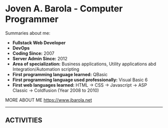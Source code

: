#  Joven A. Barola - Computer Programmer
Summaries about me:
- **Fullstack Web Developer**
- **DevOps**
- **Coding Since:** 2007
- **Server Admin Since:** 2012
- **Area of specialization:** Business applications, Utility applications abd Integration/Automation scripting
- **First programming language learned:** QBasic
- **First programming language used professionally:** Visual Basic 6
- **First web languages learned:** HTML -> CSS -> Javascript -> ASP Classic -> Coldfusion (Year 2008 to 2010)

MORE ABOUT ME https://www.jbarola.net

<hr>

## ACTIVITIES

